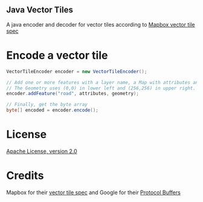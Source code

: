 ## Java Vector Tiles

A java encoder and decoder for vector tiles according to
[Mapbox vector tile spec](https://github.com/mapbox/vector-tile-spec)


# Encode a vector tile

```java
VectorTileEncoder encoder = new VectorTileEncoder();

// Add one or more features with a layer name, a Map with attributes and a JTS Geometry. 
// The Geometry uses (0,0) in lower left and (256,256) in upper right.
encoder.addFeature("road", attributes, geometry);

// Finally, get the byte array
byte[] encoded = encoder.encode();
```

# License

[Apache License, version 2.0](http://www.apache.org/licenses/LICENSE-2.0)

# Credits

Mapbox for their [vector tile spec](https://github.com/mapbox/vector-tile-spec) and 
Google for their [Protocol Buffers](https://code.google.com/p/protobuf/)
